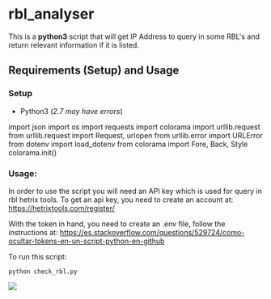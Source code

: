 # rbl_analyser

This is a **python3** script that will get IP Address to query in some RBL's and return relevant information if it is listed.

## Requirements (Setup) and Usage

### Setup

- Python3 (_2.7 may have errors_)

import json
import os
import requests
import colorama
import urllib.request
from urllib.request import Request, urlopen
from urllib.error import URLError
from dotenv import load_dotenv
from colorama import Fore, Back, Style
colorama.init()

### Usage:

In order to use the script you will need an API key which is used for query in rbl hetrix tools. To get an api key, you need to create an account at: https://hetrixtools.com/register/

With the token in hand, you need to create an .env file, follow the instructions at: https://es.stackoverflow.com/questions/529724/como-ocultar-tokens-en-un-script-python-en-github

To run this script:

```
python check_rbl.py
```

<img
  src="[/path/to/img.jpg](https://github.com/fagner-fmlo/rbl_analyser/blob/adbddcffa04ea9049a0d4b458aef445ebae9d4c9/check_rbl.jpg)"
  style="display: inline-block; margin: 0 auto; max-width: 300px">
